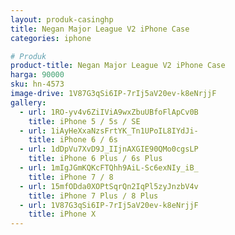 ```yaml
---
layout: produk-casinghp
title: Negan Major League V2 iPhone Case
categories: iphone

# Produk
product-title: Negan Major League V2 iPhone Case
harga: 90000
sku: hn-4573
image-drive: 1V87G3qSi6IP-7rIj5aV20ev-k8eNrjjF
gallery:
  - url: 1RO-yv4v6ZiIViA9wxZbuUBfoFlApCv0B
    title: iPhone 5 / 5s / SE
  - url: 1iAyHeXxaNzsFrtYK_Tn1UPoIL8IYdJi-
    title: iPhone 6 / 6s
  - url: 1dDpVu7XvD9J_IIjnAXGIE90QMo0cgsLP
    title: iPhone 6 Plus / 6s Plus
  - url: 1mIgJGmKQKcFTQhh9AiL-Sc6exNIy_iB_
    title: iPhone 7 / 8
  - url: 15mfODda0XOPtSqrQn2IqPl5zyJnzbV4v
    title: iPhone 7 Plus / 8 Plus
  - url: 1V87G3qSi6IP-7rIj5aV20ev-k8eNrjjF
    title: iPhone X
---
```

